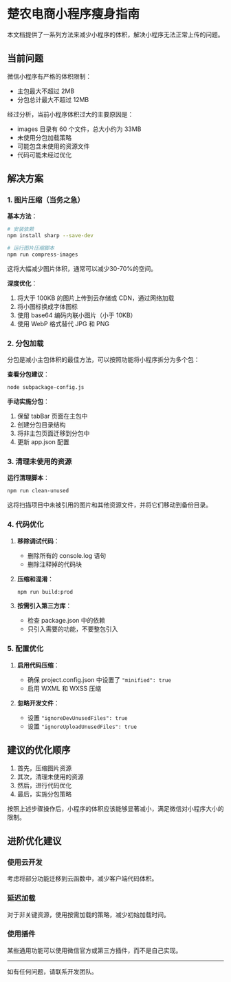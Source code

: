 # 楚农电商小程序瘦身指南

本文档提供了一系列方法来减少小程序的体积，解决小程序无法正常上传的问题。

## 当前问题

微信小程序有严格的体积限制：
- 主包最大不超过 2MB
- 分包总计最大不超过 12MB

经过分析，当前小程序体积过大的主要原因是：
- images 目录有 60 个文件，总大小约为 33MB
- 未使用分包加载策略
- 可能包含未使用的资源文件
- 代码可能未经过优化

## 解决方案

### 1. 图片压缩（当务之急）

**基本方法**：
```bash
# 安装依赖
npm install sharp --save-dev

# 运行图片压缩脚本
npm run compress-images
```

这将大幅减少图片体积，通常可以减少30-70%的空间。

**深度优化**：
1. 将大于 100KB 的图片上传到云存储或 CDN，通过网络加载
2. 将小图标换成字体图标
3. 使用 base64 编码内联小图片（小于 10KB）
4. 使用 WebP 格式替代 JPG 和 PNG

### 2. 分包加载

分包是减小主包体积的最佳方法，可以按照功能将小程序拆分为多个包：

**查看分包建议**：
```bash
node subpackage-config.js
```

**手动实施分包**：
1. 保留 tabBar 页面在主包中
2. 创建分包目录结构
3. 将非主包页面迁移到分包中
4. 更新 app.json 配置

### 3. 清理未使用的资源

**运行清理脚本**：
```bash
npm run clean-unused
```

这将扫描项目中未被引用的图片和其他资源文件，并将它们移动到备份目录。

### 4. 代码优化

1. **移除调试代码**：
   - 删除所有的 console.log 语句
   - 删除注释掉的代码块

2. **压缩和混淆**：
   ```bash
   npm run build:prod
   ```

3. **按需引入第三方库**：
   - 检查 package.json 中的依赖
   - 只引入需要的功能，不要整包引入

### 5. 配置优化

1. **启用代码压缩**：
   - 确保 project.config.json 中设置了 `"minified": true`
   - 启用 WXML 和 WXSS 压缩

2. **忽略开发文件**：
   - 设置 `"ignoreDevUnusedFiles": true`
   - 设置 `"ignoreUploadUnusedFiles": true`

## 建议的优化顺序

1. 首先，压缩图片资源
2. 其次，清理未使用的资源
3. 然后，进行代码优化
4. 最后，实施分包策略

按照上述步骤操作后，小程序的体积应该能够显著减小，满足微信对小程序大小的限制。

## 进阶优化建议

### 使用云开发

考虑将部分功能迁移到云函数中，减少客户端代码体积。

### 延迟加载

对于非关键资源，使用按需加载的策略，减少初始加载时间。

### 使用插件

某些通用功能可以使用微信官方或第三方插件，而不是自己实现。

---

如有任何问题，请联系开发团队。 